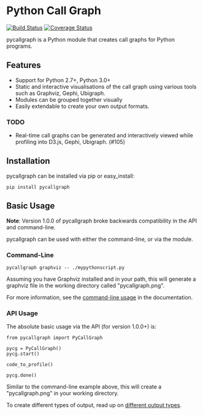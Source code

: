 # Python Call Graph

[![Build Status](https://travis-ci.org/gak/pycallgraph.png)](https://travis-ci.org/gak/pycallgraph) [![Coverage Status](https://coveralls.io/repos/gak/pycallgraph/badge.png?branch=develop)](https://coveralls.io/r/gak/pycallgraph?branch=develop)

pycallgraph is a Python module that creates call graphs for Python programs.

## Features

* Support for Python 2.7+, Python 3.0+
* Static and interactive visualisations of the call graph using various tools such as Graphviz, Gephi, Ubigraph.
* Modules can be grouped together visually
* Easily extendable to create your own output formats.

### TODO

* Real-time call graphs can be generated and interactively viewed while profiling into D3.js, Gephi, Ubigraph. (#105)

## Installation

pycallgraph can be installed via pip or easy_install:

    pip install pycallgraph

## Basic Usage

**Note**: Version 1.0.0 of pycallgraph broke backwards compatibility in the API and command-line.

pycallgraph can be used with either the command-line, or via the module.

### Command-Line

    pycallgraph graphviz -- ./mypythonscript.py

Assuming you have Graphviz installed and in your path, this will generate a graphviz file in the working directory called "pycallgraph.png".

For more information, see the [command-line usage](https://pycallgraph.readthedocs.org/) in the documentation.

### API Usage

The absolute basic usage via the API (for version 1.0.0+) is:

    from pycallgraph import PyCallGraph

    pycg = PyCallGraph()
    pycg.start()

    code_to_profile()

    pycg.done()

Similar to the command-line example above, this will create a "pycallgraph.png" in your working directory.

To create different types of output, read up on [different output types](https://pycallgraph.readthedocs.org/).
